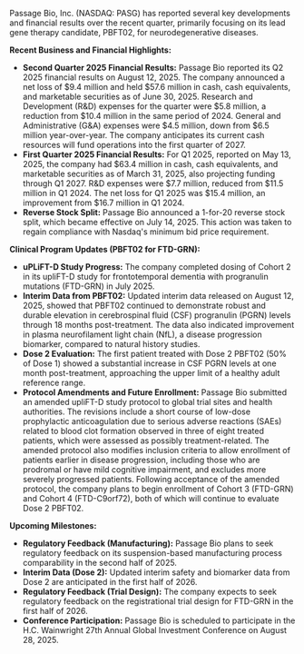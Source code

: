Passage Bio, Inc. (NASDAQ: PASG) has reported several key developments and financial results over the recent quarter, primarily focusing on its lead gene therapy candidate, PBFT02, for neurodegenerative diseases.

**Recent Business and Financial Highlights:**

*   **Second Quarter 2025 Financial Results:** Passage Bio reported its Q2 2025 financial results on August 12, 2025. The company announced a net loss of $9.4 million and held $57.6 million in cash, cash equivalents, and marketable securities as of June 30, 2025. Research and Development (R&D) expenses for the quarter were $5.8 million, a reduction from $10.4 million in the same period of 2024. General and Administrative (G&A) expenses were $4.5 million, down from $6.5 million year-over-year. The company anticipates its current cash resources will fund operations into the first quarter of 2027.
*   **First Quarter 2025 Financial Results:** For Q1 2025, reported on May 13, 2025, the company had $63.4 million in cash, cash equivalents, and marketable securities as of March 31, 2025, also projecting funding through Q1 2027. R&D expenses were $7.7 million, reduced from $11.5 million in Q1 2024. The net loss for Q1 2025 was $15.4 million, an improvement from $16.7 million in Q1 2024.
*   **Reverse Stock Split:** Passage Bio announced a 1-for-20 reverse stock split, which became effective on July 14, 2025. This action was taken to regain compliance with Nasdaq's minimum bid price requirement.

**Clinical Program Updates (PBFT02 for FTD-GRN):**

*   **uPLiFT-D Study Progress:** The company completed dosing of Cohort 2 in its upliFT-D study for frontotemporal dementia with progranulin mutations (FTD-GRN) in July 2025.
*   **Interim Data from PBFT02:** Updated interim data released on August 12, 2025, showed that PBFT02 continued to demonstrate robust and durable elevation in cerebrospinal fluid (CSF) progranulin (PGRN) levels through 18 months post-treatment. The data also indicated improvement in plasma neurofilament light chain (NfL), a disease progression biomarker, compared to natural history studies.
*   **Dose 2 Evaluation:** The first patient treated with Dose 2 PBFT02 (50% of Dose 1) showed a substantial increase in CSF PGRN levels at one month post-treatment, approaching the upper limit of a healthy adult reference range.
*   **Protocol Amendments and Future Enrollment:** Passage Bio submitted an amended upliFT-D study protocol to global trial sites and health authorities. The revisions include a short course of low-dose prophylactic anticoagulation due to serious adverse reactions (SAEs) related to blood clot formation observed in three of eight treated patients, which were assessed as possibly treatment-related. The amended protocol also modifies inclusion criteria to allow enrollment of patients earlier in disease progression, including those who are prodromal or have mild cognitive impairment, and excludes more severely progressed patients. Following acceptance of the amended protocol, the company plans to begin enrollment of Cohort 3 (FTD-GRN) and Cohort 4 (FTD-C9orf72), both of which will continue to evaluate Dose 2 PBFT02.

**Upcoming Milestones:**

*   **Regulatory Feedback (Manufacturing):** Passage Bio plans to seek regulatory feedback on its suspension-based manufacturing process comparability in the second half of 2025.
*   **Interim Data (Dose 2):** Updated interim safety and biomarker data from Dose 2 are anticipated in the first half of 2026.
*   **Regulatory Feedback (Trial Design):** The company expects to seek regulatory feedback on the registrational trial design for FTD-GRN in the first half of 2026.
*   **Conference Participation:** Passage Bio is scheduled to participate in the H.C. Wainwright 27th Annual Global Investment Conference on August 28, 2025.